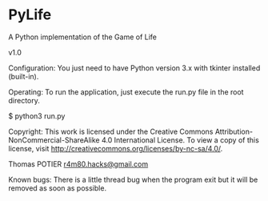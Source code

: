 # PyLife
A Python implementation of the Game of Life

v1.0

Configuration:
You just need to have Python version 3.x with tkinter installed (built-in).

Operating:
To run the application, just execute the run.py file in the root directory.

$ python3 run.py

Copyright:
This work is licensed under the Creative Commons Attribution-NonCommercial-ShareAlike 4.0 International License. To view a copy of this license, visit http://creativecommons.org/licenses/by-nc-sa/4.0/.

Thomas POTIER
<r4m80.hacks@gmail.com>

Known bugs:
There is a little thread bug when the program exit but it will be removed as soon as possible.
